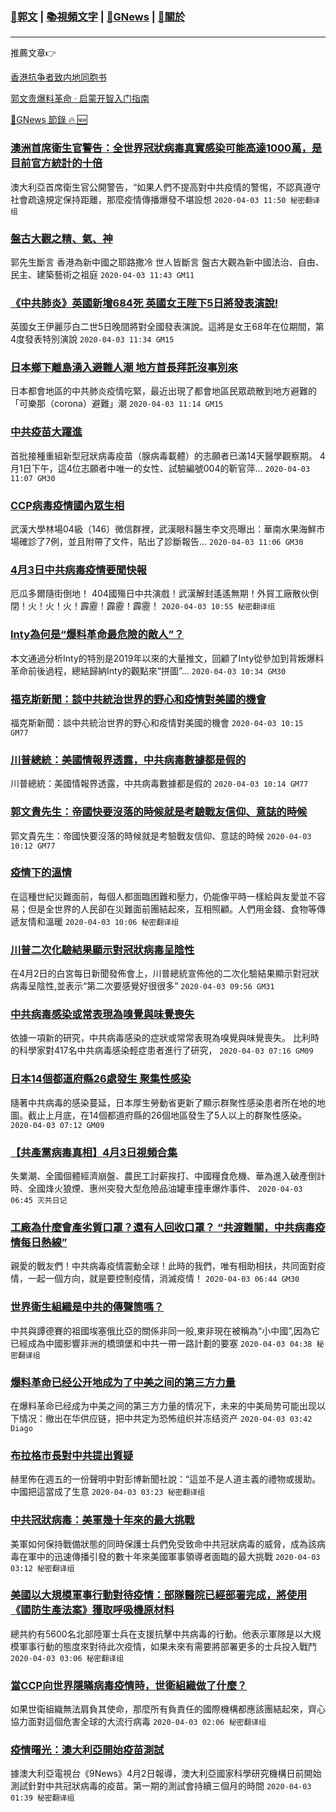 ###  [:eagle:郭文](https://github.com/ourhimalayas/txt) | [:books:視頻文字](https://github.com/ourhimalayas/txt/blob/master/content/README.md) | [:newspaper:GNews](https://github.com/ourhimalayas/txt/blob/master/content/gnews/README.md) | [:pray:關於](https://github.com/ourhimalayas/home/tree/master/about)
---

推薦文章:point_right:

[香港抗争者致内地同胞书](https://github.com/ourhimalayas/news/blob/master/2019/08/a_letter_from_the_hong_kong_people.md)

[郭文贵爆料革命 · 启蒙开智入门指南](https://github.com/ourhimalayas/txt/issues/1)

[:newspaper:GNews 節錄 :fire: :new:](https://github.com/ourhimalayas/txt/blob/master/content/gnews/README.md) 



### [澳洲首席衛生官警告：全世界冠狀病毒真實感染可能高達1000萬，是目前官方統計的十倍](/content/gnews/1/README.md)

澳大利亞首席衛生官公開警告，“如果人們不提高對中共疫情的警惕，不認真遵守社會疏遠規定保持距離，那麼疫情傳播爆發不堪設想  `2020-04-03 11:50 秘密翻译组`

### [盤古大觀之精、氣、神](/content/gnews/2/README.md)

郭先生斷言
香港為新中國之耶路撒冷
世人皆斷言
盤古大觀為新中國法治、自由、民主、建築藝術之祖庭  `2020-04-03 11:43 GM11`

### [《中共肺炎》英國新增684死 英國女王陛下5日將發表演說!](/content/gnews/3/README.md)

英國女王伊麗莎白二世5日晚間將對全國發表演說。這將是女王68年在位期間，第4度發表特別演說  `2020-04-03 11:34 GM15`

### [日本鄉下離島湧入避難人潮 地方首長拜託沒事別來](/content/gnews/4/README.md)

日本都會地區的中共肺炎疫情吃緊，最近出現了都會地區民眾疏散到地方避難的「可樂那（corona）避難」潮  `2020-04-03 11:14 GM15`

### [中共疫苗大躍進](/content/gnews/5/README.md)

首批接種重組新型冠狀病毒疫苗（腺病毒載體）的志願者已滿14天醫學觀察期。 4月1日下午，這4位志願者中唯一的女性、試驗編號004的靳官萍...  `2020-04-03 11:07 GM30`

### [CCP病毒疫情國內眾生相](/content/gnews/6/README.md)

武漢大學林場04級（146）微信群裡，武漢眼科醫生李文亮曝出：華南水果海鮮市場確診了7例，並且附帶了文件，貼出了診斷報告...  `2020-04-03 11:06 GM30`

### [4月3日中共病毒疫情要聞快報](/content/gnews/7/README.md)

厄瓜多爾隨街倒地！ 404國殤日中共演戲！武漢解封遙遙無期！外貿工廠散伙倒閉！火！火！火！霹靂！霹靂！霹靂！  `2020-04-03 10:55 秘密翻译组`

### [Inty為何是“爆料革命最危險的敵人”？](/content/gnews/8/README.md)

本文通過分析Inty的特別是2019年以來的大量推文，回顧了Inty從參加到背叛爆料革命前後過程，總結歸納Inty的觀點來“拼圖”...  `2020-04-03 10:34 GM30`

### [福克斯新聞：談中共統治世界的野心和疫情對美國的機會](/content/gnews/9/README.md)

福克斯新聞：談中共統治世界的野心和疫情對美國的機會  `2020-04-03 10:15 GM77`

### [川普總統：美國情報界透露，中共病毒數據都是假的](/content/gnews/10/README.md)

川普總統：美國情報界透露，中共病毒數據都是假的  `2020-04-03 10:14 GM77`

### [郭文貴先生：帝國快要沒落的時候就是考驗戰友信仰、意誌的時候](/content/gnews/11/README.md)

郭文貴先生：帝國快要沒落的時候就是考驗戰友信仰、意誌的時候  `2020-04-03 10:12 GM77`

### [疫情下的溫情](/content/gnews/12/README.md)

在這種世紀災難面前，每個人都面臨困難和壓力，仍能像平時一樣給與友愛並不容易；但是全世界的人民卻在災難面前團結起來，互相照顧。人們用金錢、食物等傳遞友情和溫暖  `2020-04-03 10:06 秘密翻译组`

### [川普二次化驗結果顯示對冠狀病毒呈陰性](/content/gnews/13/README.md)

在4月2日的白宮每日新聞發佈會上，川普總統宣佈他的二次化驗結果顯示對冠狀病毒呈陰性,並表示“第二次要感覺好很很多”  `2020-04-03 09:56 GM31`

### [中共病毒感染或常表現為嗅覺與味覺喪失](/content/gnews/14/README.md)

依據一項新的研究，中共病毒感染的症狀或常常表現為嗅覺與味覺喪失。 比利時的科學家對417名中共病毒感染輕症患者進行了研究，  `2020-04-03 07:16 GM09`

### [日本14個都道府縣26處發生 聚集性感染](/content/gnews/15/README.md)

隨著中共病毒的感染蔓延，日本厚生勞動省更新了顯示群聚性感染患者所在地的地圖。截止上月底，在14個都道府縣的26個地區發生了5人以上的群聚性感染。  `2020-04-03 07:12 GM09`

### [【共產黨病毒真相】4月3日視頻合集](/content/gnews/16/README.md)

失業潮、全國個體經濟崩盤、農民工討薪挨打、中國糧食危機、華為進入破產倒計時、全國烽火狼煙、惠州突發大型危險品油罐車撞車爆炸事件、  `2020-04-03 06:45 灭共日记`

### [工廠為什麼會產劣質口罩？還有人回收口罩？ “共渡難關，中共病毒疫情每日熱線”](/content/gnews/17/README.md)

親愛的戰友們！中共病毒疫情震動全球！此時的我們，唯有相助相扶，共同面對疫情，一起一個方向，就是要控制疫情，消滅疫情！  `2020-04-03 06:44 GM30`

### [世界衛生組織是中共的傳聲筒嗎？](/content/gnews/18/README.md)

中共與譚德賽的祖國埃塞俄比亞的關係非同一般,東非現在被稱為“小中國”,因為它已經成為中國影響非洲的橋頭堡和中共一帶一路計劃的要塞  `2020-04-03 04:38 秘密翻译组`

### [爆料革命已经公开地成为了中美之间的第三方力量](/content/gnews/19/README.md)

在爆料革命已经成为中美之间的第三方力量的情况下，未来的中美局势可能出现以下情况：撤出在华供应链，把中共定为恐怖组织并冻结资产  `2020-04-03 03:42 Diago`

### [布拉格市長對中共提出質疑](/content/gnews/20/README.md)

赫里佈在週五的一份聲明中對彭博新聞社說：“這並不是人道主義的禮物或援助。中國把這當成了生意  `2020-04-03 03:23 秘密翻译组`

### [中共冠狀病毒：美軍幾十年來的最大挑戰](/content/gnews/21/README.md)

美軍如何保持戰備狀態的同時保護士兵們免受致命中共冠狀病毒的威脅，成為該病毒在軍中的迅速傳播引發的數十年來美國軍事領導者面臨的最大挑戰  `2020-04-03 03:12 秘密翻译组`

### [美國以大規模軍事行動對待疫情：部隊醫院已經部署完成，將使用《國防生產法案》獲取呼吸機原材料](/content/gnews/22/README.md)

總共約有5600名北部陸軍士兵在支援抗擊中共病毒的行動。他表示軍隊是以大規模軍事行動的態度來對待此次疫情，如果未來有需要將部署更多的士兵投入戰鬥  `2020-04-03 03:06 秘密翻译组`

### [當CCP向世界隱瞞病毒疫情時，世衛組織做了什麼？](/content/gnews/23/README.md)

如果世衛組織無法肩負其使命，那麼所有負責任的國際機構都應該團結起來，齊心協力面對這個危害全球的大流行病毒  `2020-04-03 02:06 秘密翻译组`

### [疫情曙光：澳大利亞開始疫苗測試](/content/gnews/24/README.md)

據澳大利亞電視台《9News》4月2日報導，澳大利亞國家科學研究機構日前開始測試針對中共冠狀病毒的疫苗。第一期的測試會持續三個月的時間  `2020-04-03 01:39 秘密翻译组`

